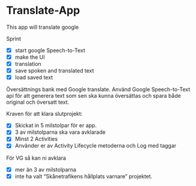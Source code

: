 # Translate-App
This app will translate google

Sprint
- [x] start google Speech-to-Text
- [x] make the UI
- [x] translation
- [x] save spoken and translated text
- [x] load saved text

Översättnings bank med Google translate. Använd Google Speech-to-Text api för att 
generera text som sen ska kunna översättas och spara både original och översatt text.

Kraven för att klara slutprojekt:
- [x] Skickat in 5 milstolpar för er app.
- [x] 3 av milstolparna ska vara avklarade
- [x] Minst 2 Activities
- [x] Använder er av Activity Lifecycle metoderna och Log med taggar

För VG så kan ni avklara 
- [x] mer än 3 av milstolparna 
- [x] inte ha valt “Skånetrafikens hållplats varnare” projektet.
